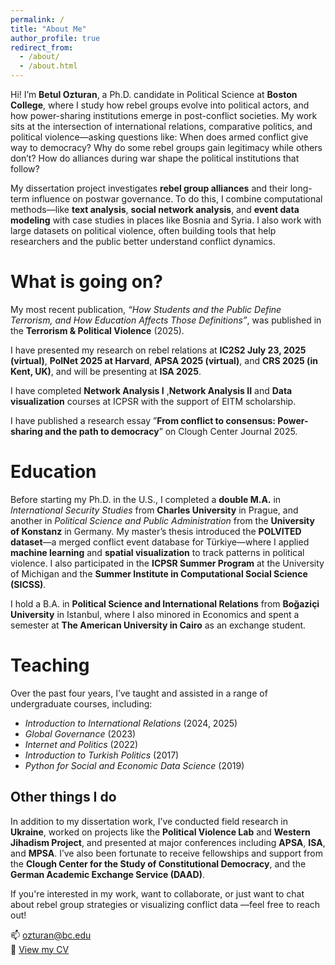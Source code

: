 ```yaml
---
permalink: /
title: "About Me"
author_profile: true
redirect_from: 
  - /about/
  - /about.html
---
```


Hi! I’m **Betul Ozturan**, a Ph.D. candidate in Political Science at **Boston College**, where I study how rebel groups evolve into political actors, and how power-sharing institutions emerge in post-conflict societies. My work sits at the intersection of international relations, comparative politics, and political violence—asking questions like: When does armed conflict give way to democracy? Why do some rebel groups gain legitimacy while others don’t? How do alliances during war shape the political institutions that follow?

My dissertation project investigates **rebel group alliances** and their long-term influence on postwar governance. To do this, I combine computational methods—like **text analysis**, **social network analysis**, and **event data modeling** with case studies in places like Bosnia and Syria. I also work with large datasets on political violence, often building tools that help researchers and the public better understand conflict dynamics.

What is going on? 
======
My most recent publication, *“How Students and the Public Define Terrorism, and How Education Affects Those Definitions”*, was published in the **Terrorism & Political Violence** (2025).

I have presented my research on rebel relations at **IC2S2 July 23, 2025 (virtual)**, **PolNet 2025 at Harvard**, **APSA 2025 (virtual)**, and **CRS 2025 (in Kent, UK)**, and will be presenting at **ISA 2025**. 

I have completed **Network Analysis I** ,**Network Analysis II** and **Data visualization** courses at ICPSR with the support of EITM scholarship. 

I have published a research essay ”**From conflict to consensus: Power-sharing and the path to
democracy**” on Clough Center Journal 2025. 


Education
======

Before starting my Ph.D. in the U.S., I completed a **double M.A.** in *International Security Studies* from **Charles University** in Prague, and another in *Political Science and Public Administration* from the **University of Konstanz** in Germany. My master’s thesis introduced the **POLVITED dataset**—a merged conflict event database for Türkiye—where I applied **machine learning** and **spatial visualization** to track patterns in political violence. I also participated in the **ICPSR Summer Program** at the University of Michigan and the **Summer Institute in Computational Social Science (SICSS)**.

I hold a B.A. in **Political Science and International Relations** from **Boğaziçi University** in Istanbul, where I also minored in Economics and spent a semester at **The American University in Cairo** as an exchange student.


Teaching
======

Over the past four years, I’ve taught and assisted in a range of undergraduate courses, including:

- *Introduction to International Relations* (2024, 2025)
- *Global Governance* (2023)
- *Internet and Politics* (2022)
- *Introduction to Turkish Politics* (2017)
- *Python for Social and Economic Data Science* (2019)


## Other things I do

In addition to my dissertation work, I’ve conducted field research in **Ukraine**, worked on projects like the **Political Violence Lab** and **Western Jihadism Project**, and presented at major conferences including **APSA**, **ISA**, and **MPSA**. I’ve also been fortunate to receive fellowships and support from the **Clough Center for the Study of Constitutional Democracy**, and the **German Academic Exchange Service (DAAD)**.


If you're interested in my work, want to collaborate, or just want to chat about rebel group strategies or visualizing conflict data —feel free to reach out!

📫 [ozturan@bc.edu](mailto:ozturan@bc.edu)  
📄 [View my CV](files/Betul_Ozturan.pdf)

